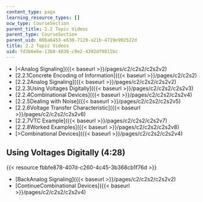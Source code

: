 ```yaml
---
content_type: page
learning_resource_types: []
ocw_type: CourseSection
parent_title: 2.2 Topic Videos
parent_type: CourseSection
parent_uid: 80ba6453-e630-7129-a21b-4719e902522d
title: 2.2 Topic Videos
uid: fd3b6e6e-13b8-4836-c9e2-4392df9811bc
---
```


*   [\<Analog Signaling]({{< baseurl >}}/pages/c2/c2s2/c2s2v2)
*   [2.2.1Concrete Encoding of Information]({{< baseurl >}}/pages/c2/c2s2)
*   [2.2.2Analog Signaling]({{< baseurl >}}/pages/c2/c2s2/c2s2v2)
*   [2.2.3Using Voltages Digitally]({{< baseurl >}}/pages/c2/c2s2/c2s2v3)
*   [2.2.4Combinational Devices]({{< baseurl >}}/pages/c2/c2s2/c2s2v4)
*   [2.2.5Dealing with Noise]({{< baseurl >}}/pages/c2/c2s2/c2s2v5)
*   [2.2.6Voltage Transfer Characteristic]({{< baseurl >}}/pages/c2/c2s2/c2s2v6)
*   [2.2.7VTC Example]({{< baseurl >}}/pages/c2/c2s2/c2s2v7)
*   [2.2.8Worked Examples]({{< baseurl >}}/pages/c2/c2s2/c2s2v8)
*   [\>Combinational Devices]({{< baseurl >}}/pages/c2/c2s2/c2s2v4)

Using Voltages Digitally (4:28)
-------------------------------

{{< resource fbbfe878-407d-c260-4c45-3b368cb1f76d >}}

*   [BackAnalog Signaling]({{< baseurl >}}/pages/c2/c2s2/c2s2v2)
*   [ContinueCombinational Devices]({{< baseurl >}}/pages/c2/c2s2/c2s2v4)